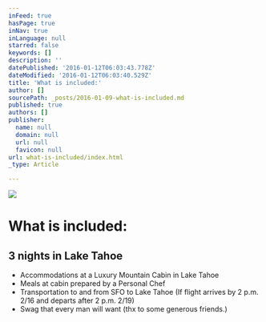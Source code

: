 ```yaml
---
inFeed: true
hasPage: true
inNav: true
inLanguage: null
starred: false
keywords: []
description: ''
datePublished: '2016-01-12T06:03:43.778Z'
dateModified: '2016-01-12T06:03:40.529Z'
title: 'What is included:'
author: []
sourcePath: _posts/2016-01-09-what-is-included.md
published: true
authors: []
publisher:
  name: null
  domain: null
  url: null
  favicon: null
url: what-is-included/index.html
_type: Article

---
```

![](https://s3-us-west-2.amazonaws.com/the-grid-img/p/159f7c21ac65d25a147005c0869a876589f2e883.jpg)

# What is included:

## 3 nights in Lake Tahoe

* Accommodations at a Luxury Mountain Cabin in Lake Tahoe 
* Meals at cabin prepared by a Personal Chef
* Transportation to and from SFO to Lake Tahoe (If flight arrives by 2 p.m. 2/16 and departs after 2 p.m. 2/19) 
* Swag that every man will want (thx to some generous friends.)